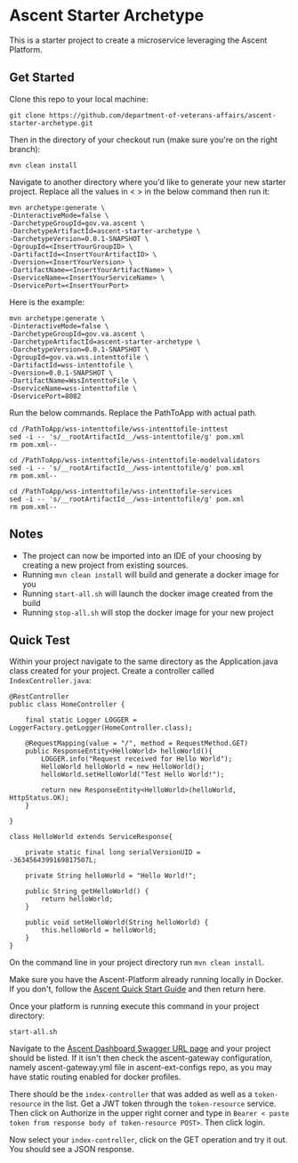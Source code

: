 # Ascent Starter Archetype

This is a starter project to create a microservice leveraging the Ascent Platform. 

## Get Started

Clone this repo to your local machine:

`git clone https://github.com/department-of-veterans-affairs/ascent-starter-archetype.git`

Then in the directory of your checkout run (make sure you're on the right branch):

`mvn clean install`

Navigate to another directory where you'd like to generate your new starter project. Replace all the values in < > in the below command then run it:


    mvn archetype:generate \
    -DinteractiveMode=false \
    -DarchetypeGroupId=gov.va.ascent \
    -DarchetypeArtifactId=ascent-starter-archetype \
    -DarchetypeVersion=0.0.1-SNAPSHOT \
    -DgroupId=<InsertYourGroupID> \
    -DartifactId=<InsertYourArtifactID> \
    -Dversion=<InsertYourVersion> \
    -DartifactName=<InsertYourArtifactName> \
    -DserviceName=<InsertYourServiceName> \
    -DservicePort=<InsertYourPort>  

Here is the example:

    mvn archetype:generate \
    -DinteractiveMode=false \
    -DarchetypeGroupId=gov.va.ascent \
    -DarchetypeArtifactId=ascent-starter-archetype \
    -DarchetypeVersion=0.0.1-SNAPSHOT \
    -DgroupId=gov.va.wss.intenttofile \
    -DartifactId=wss-intenttofile \
    -Dversion=0.0.1-SNAPSHOT \
    -DartifactName=WssIntenttoFile \
    -DserviceName=wss-intenttofile \
    -DservicePort=8082

Run the below commands. Replace the PathToApp with actual path.

    cd /PathToApp/wss-intenttofile/wss-intenttofile-inttest
    sed -i -- 's/__rootArtifactId__/wss-intenttofile/g' pom.xml
    rm pom.xml--

    cd /PathToApp/wss-intenttofile/wss-intenttofile-modelvalidators
    sed -i -- 's/__rootArtifactId__/wss-intenttofile/g' pom.xml
    rm pom.xml--

    cd /PathToApp/wss-intenttofile/wss-intenttofile-services
    sed -i -- 's/__rootArtifactId__/wss-intenttofile/g' pom.xml
    rm pom.xml--

 ## Notes

 - The project can now be imported into an IDE of your choosing by creating a new project from existing sources. 
 - Running `mvn clean install` will build and generate a docker image for you
 - Running `start-all.sh` will launch the docker image created from the build
 - Running `stop-all.sh` will stop the docker image for your new project

 ## Quick Test

 Within your project navigate to the same directory as the Application.java class created for your project. Create a controller called `IndexController.java`:

    @RestController
    public class HomeController {
    
        final static Logger LOGGER = LoggerFactory.getLogger(HomeController.class);
    
        @RequestMapping(value = "/", method = RequestMethod.GET)
        public ResponseEntity<HelloWorld> helloWorld(){
            LOGGER.info("Request received for Hello World");
            HelloWorld helloWorld = new HelloWorld();
            helloWorld.setHelloWorld("Test Hello World!");
    
            return new ResponseEntity<HelloWorld>(helloWorld, HttpStatus.OK);
        }
    
    }
    
    class HelloWorld extends ServiceResponse{
        
        private static final long serialVersionUID = -3634564399169817507L;
    
        private String helloWorld = "Hello World!";
    
        public String getHelloWorld() {
            return helloWorld;
        }
    
        public void setHelloWorld(String helloWorld) {
            this.helloWorld = helloWorld;
        }
    }
     
On the command line in your project directory run `mvn clean install`. 

Make sure you have the Ascent-Platform already running locally in Docker. If you don't, follow the [Ascent Quick Start Guide](https://github.com/department-of-veterans-affairs/ascent-platform/wiki/Ascent-Quick-Start-Guide) and then return here.

Once your platform is running execute this command in your project directory:

`start-all.sh`

Navigate to the [Ascent Dashboard Swagger URL page](http://ascent-dashboard:8763/swagger-dash) and your project should be listed. If it isn't then check the ascent-gateway configuration, namely ascent-gateway.yml file in ascent-ext-configs repo, as you may have static routing enabled for docker profiles.

There should be the `index-controller` that was added as well as a `token-resource` in the list. Get a JWT token through the `token-resource` service. Then click on Authorize in the upper right corner and type in `Bearer < paste token from response body of token-resource POST>`. Then click login.

Now select your `index-controller`, click on the GET operation and try it out. You should see a JSON response. 

